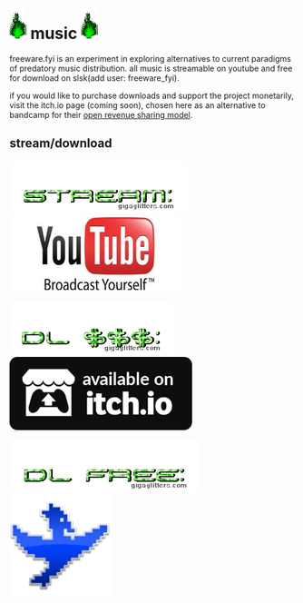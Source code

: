 # ![green_flame](../media/green_flame.gif) music ![green_flame](../media/green_flame.gif)

freeware.fyi is an experiment in exploring alternatives to current paradigms of predatory music distribution. all music is streamable on youtube and free for download on slsk(add user: freeware_fyi). 

if you would like to purchase downloads and support the project monetarily, visit the itch.io page (coming soon), chosen here as an alternative to bandcamp for their [open revenue sharing model](https://itchio.tumblr.com/post/112709605589/introducing-open-revenue-sharing).

## stream/download

![stream](../media/music_stream.gif) [![youtube](../media/youtube.jpg)](https://www.youtube.com/@freeware_fyi)

![download $$$](../media/music_dl_money.gif) ![itch.io](../media/itchio.png)

![download free](../media/music_dl_free.gif) [![soulseek qt](../media/soulseek.png)](https://www.slsknet.org)